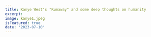 ```yaml
---
title: Kanye West's "Runaway" and some deep thoughts on humanity
excerpt: 
image: kanye1.jpeg
isFeatured: true
date: '2023-07-10'
---
```


